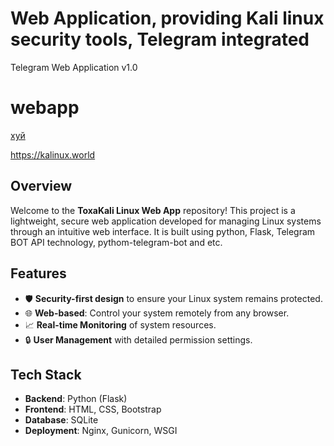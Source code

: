 # Web Application, providing Kali linux security tools, Telegram integrated
Telegram Web Application v1.0

# webapp

[хуй](https://t.me/kalinux_world_bot/kalinux_worldapp)

https://kalinux.world


## Overview

Welcome to the **ToxaKali Linux Web App** repository! This project is a lightweight, secure web application developed for managing Linux systems through an intuitive web interface. It is built using python, Flask, Telegram BOT API technology, pythom-telegram-bot and etc.

## Features

- 🛡️ **Security-first design** to ensure your Linux system remains protected.
- 🌐 **Web-based**: Control your system remotely from any browser.
- 📈 **Real-time Monitoring** of system resources.
- 🔒 **User Management** with detailed permission settings.

## Tech Stack

- **Backend**: Python (Flask)
- **Frontend**: HTML, CSS, Bootstrap
- **Database**: SQLite
- **Deployment**: Nginx, Gunicorn, WSGI
